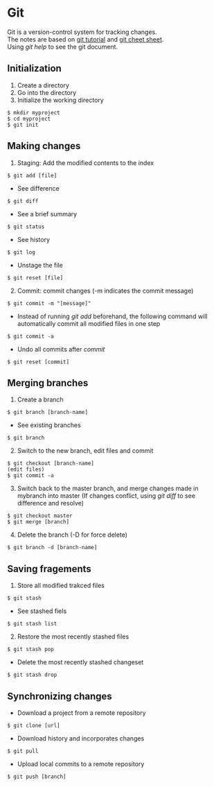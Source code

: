 # Git
Git is a version-control system for tracking changes.  
The notes are based on [git tutorial](https://git-scm.com/docs/gittutorial) and [git cheet sheet](https://services.github.com/on-demand/downloads/github-git-cheat-sheet.pdf).  
Using _git help_ to see the git document.

## Initialization
1. Create a directory
2. Go into the directory
3. Initialize the working directory
```
$ mkdir myproject
$ cd myproject
$ git init
```

## Making changes
1. Staging: Add the modified contents to the index
```
$ git add [file]
```
* See difference
```
$ git diff
```
* See a brief summary
```
$ git status
```
* See history
```
$ git log
```
* Unstage the file
```
$ git reset [file]
```
2. Commit: commit changes (-m indicates the commit message)
```
$ git commit -m "[message]"
```
* Instead of running _git add_ beforehand, the following command will automatically commit all modified files in one step
```
$ git commit -a
```
* Undo all commits after _commit_
```
$ git reset [commit]
```

## Merging branches
1. Create a branch
```
$ git branch [branch-name]
```
* See existing branches
```
$ git branch
```
2. Switch to the new branch, edit files and commit
```
$ git checkout [branch-name]
(edit files)
$ git commit -a
```
3. Switch back to the master branch, and merge changes made in mybranch into master (If changes conflict, using _git diff_ to see difference and resolve)
```
$ git checkout master
$ git merge [branch]
```
4. Delete the branch (-D for force delete)
```
$ git branch -d [branch-name]
```

## Saving fragements
1. Store all modified trakced files
```
$ git stash
```
* See stashed fiels
```
$ git stash list
```
2. Restore the most recently stashed files
```
$ git stash pop
```
* Delete the most recently stashed changeset
```
$ git stash drop
```

## Synchronizing changes
* Download a project from a remote repository
```
$ git clone [url]
```
* Download history and incorporates changes
```
$ git pull
```
* Upload local commits to a remote repository
```
$ git push [branch]
```
